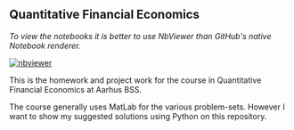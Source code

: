 ## Quantitative Financial Economics

_To view the notebooks it is better to use NbViewer than GitHub's native Notebook renderer._

[![nbviewer](https://raw.githubusercontent.com/jupyter/design/master/logos/Badges/nbviewer_badge.svg)](https://nbviewer.jupyter.org/github/ismand95/QFE/tree/main/)

This is the homework and project work for the course in Quantitative Financial Economics at Aarhus BSS.

The course generally uses MatLab for the various problem-sets. However I want to show my suggested solutions using Python on this repository.
